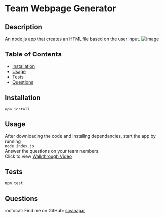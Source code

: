 # Team Webpage Generator

## Description  <br /> 
An node.js app that creates an HTML file based on the user input.
![image](https://user-images.githubusercontent.com/70772763/136675274-1de68bd2-d673-456e-b69d-dcbe1f3a3855.png)



## Table of Contents

* [Installation](#installation)
* [Usage](#usage)
* [Tests](#Tests)
* [Questions](#Questions)


## Installation <br />
`npm install`

## Usage <br />
After downloading the code and installing dependancies, start the app by running<br />
`node index.js` <br />
Answer the questions on your team members.<br />
Click to view [Walkthrough Video](https://drive.google.com/uc?id=1NdTB6w7nJ7QbDsHuTTKVUSEqlorUv2Rs)


## Tests <br />
`npm test`


## Questions

:octocat: Find me on GitHub: [sivanagar](https://github.com/sivanagar) 

